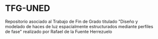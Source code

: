 # TFG-UNED
Repositorio asociado al Trabajo de Fin de Grado titulado "Diseño y modelado de haces de luz espacialmente estructurados mediante perfiles de fase" realizado por Rafael de la Fuente Herrezuelo
